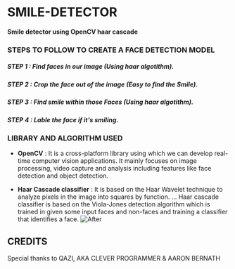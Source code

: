 # SMILE-DETECTOR
**Smile detector using OpenCV haar cascade**

### STEPS TO FOLLOW TO CREATE A FACE DETECTION MODEL

##### STEP 1 : Find faces in our image (Using haar algotithm).
##### STEP 2 : Crop the face out of the image (Easy to find the Smile).
##### STEP 3 : Find smile within those Faces (Using haar algotithm).
##### STEP 4 : Lable the face if it's smiling.


### LIBRARY AND ALGORITHM USED

* **OpenCV** : It is a cross-platform library using which we can develop real-time computer vision applications. It mainly focuses on image processing, video capture and analysis including features like face detection and object detection.

* **Haar Cascade classifier** : It is based on the Haar Wavelet technique to analyze pixels in the image into squares by function. ... Haar cascade classifier is based on the Viola-Jones detection algorithm which is trained in given some input faces and non-faces and training a classifier that identifies a face.
![After](FINAL%20RESULT.png)


## CREDITS
Special thanks to QAZI, AKA CLEVER PROGRAMMER & AARON BERNATH
